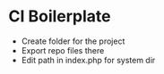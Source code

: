 # CI Boilerplate
* Create folder for the project
* Export repo files there
* Edit path in index.php for system dir
